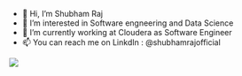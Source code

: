 - 👋 Hi, I’m Shubham Raj
- 👀 I’m interested in Software engneering and Data Science
- 🌱 I’m currently working at Cloudera as Software Engineer 
- 📫 You can reach me on LinkdIn : @shubhamrajofficial

<!---
shubhamraj-git/shubhamraj-git is a ✨ special ✨ repository because its `README.md` (this file) appears on your GitHub profile.
You can click the Preview link to take a look at your changes.
--->

[![](https://ossrank.com/widget/886284)](https://ossrank.com/c/886284-shubham-raj)
